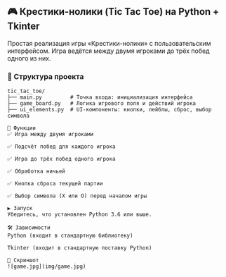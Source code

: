 ## 🎮 Крестики-нолики (Tic Tac Toe) на Python + Tkinter

Простая реализация игры «Крестики-нолики» с пользовательским интерфейсом. Игра ведётся между двумя игроками до трёх побед одного из них.

### 📁 Структура проекта

```text
tic_tac_toe/
├── main.py         # Точка входа: инициализация интерфейса
├── game_board.py   # Логика игрового поля и действий игрока
├── ui_elements.py  # UI-компоненты: кнопки, лейблы, сброс, выбор символа

🚀 Функции
✅ Игра между двумя игроками

✅ Подсчёт побед для каждого игрока

✅ Игра до трёх побед одного игрока

✅ Обработка ничьей

✅ Кнопка сброса текущей партии

✅ Выбор символа (X или O) перед началом игры

▶️ Запуск
Убедитесь, что установлен Python 3.6 или выше.

🛠 Зависимости
Python (входит в стандартную библиотеку)

Tkinter (входит в стандартную поставку Python)

📸 Скриншот 
![game.jpg](img/game.jpg)
